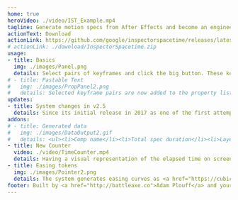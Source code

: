```yaml
---
home: true
heroVideo: ./video/IST_Example.mp4
tagline: Generate motion specs from After Effects and become an engineer's best friend
actionText: Download
actionLink: https://github.com/google/inspectorspacetime/releases/latest/download/InspectorSpacetime.zip
# actionLink: ./download/InspectorSpacetime.zip
usage:
- title: Basics
  img: ./images/Panel.png
  details: Select pairs of keyframes and click the big button. These keyframe values will be collected within the panel and may be copied out in one of the format versions (Text, Markdown, or JSON).<br /><br />Note- this JSON is not the same as <a href="https://airbnb.io/lottie/#/">Lottie</a> JSON. It is just a verbose look at all the details of the spec data. An engineer might want this or you might want to build your own converter.
# - title: Pastable Text
#   img: ./images/PropPanel2.png
#   details: Selected keyframe pairs are now added to the property list as plain text. Additional keys may be added to the list and the overall duration and delay of each key pair will update <br /><br /><b>Note- Live text is dead</b> as of v2.1, the live text panel has been removed because it was a major pain to get useable data from all those expressions.
updates:
- title: System changes in v2.5
  details: Since its initial release in 2017 as one of the first attempts at speccing motion, the ways motion designers work with engineering have matured. Inspector Spacetime is now much simpler than previous versions. <br/><br/>The dynamic expressions and spec sidebar are gone and have been replaced with a few different varieties of plain text formatting.  
addons:
# - title: Generated data
#   img: ./images/DataOutput2.gif
#   details: <ul><li>Comp name</li><li>Total spec duration</li><li>Layer name</li><li>Delay time (from the event)</li><li>Duration of keyframe pair</li><li>Value change</li><li>Cubic bezier easing curve</li></ul>
- title: New Counter
  video: ./video/TimeCounter.mp4
  details: Having a visual representation of the elapsed time on screen can often be helpful. Click to a add a new time counter layer at the playhead, and drag the <code>Start</code> and <code>End</code> markers to the beginning of the transition to easily illustrate the global start time.<br /><br />Alternatively, select a set of keyframes and click to automatically place the <code>Start</code> and <code>End</code> markers around the selected keys.
- title: Easing tokens
  img: ./images/Pointer2.png
  details: The system generates easing curves as <a href="https://cubic-bezier.com/#.4,0,.2,1">cubic bezier</a> easing functions. This is a common format, but your team might have developed its own short-hand terminology for these curves. <br/><br/>A <b>Linear</b> curve is a good example of one you might not need numbers for. <br/><br/>If you utilize a set of reusable curves, add them to the <code>ease-library.json</code> file by clicking the <code>✱</code> button at the bottom of the panel to open the <code>/config</code> folder. Open this file in a text editor and add new curves in JSON format.
footer: Built by <a href="http://battleaxe.co">Adam Plouff</a> and your friends at <a href="https://wearesumux.appspot.com/">Google motion design</a>
---
```

